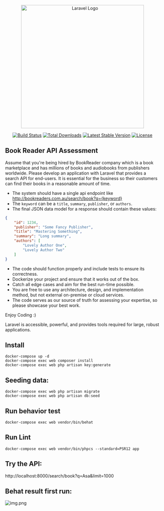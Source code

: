 <p align="center"><a href="https://laravel.com" target="_blank"><img src="https://raw.githubusercontent.com/laravel/art/master/logo-lockup/5%20SVG/2%20CMYK/1%20Full%20Color/laravel-logolockup-cmyk-red.svg" width="400" alt="Laravel Logo"></a></p>

<p align="center">
    <a href="https://github.com/laravel/framework/actions"><img src="https://github.com/laravel/framework/workflows/tests/badge.svg" alt="Build Status"></a>
    <a href="https://packagist.org/packages/laravel/framework"><img src="https://img.shields.io/packagist/dt/laravel/framework" alt="Total Downloads"></a>
    <a href="https://packagist.org/packages/laravel/framework"><img src="https://img.shields.io/packagist/v/laravel/framework" alt="Latest Stable Version"></a>
    <a href="https://packagist.org/packages/laravel/framework"><img src="https://img.shields.io/packagist/l/laravel/framework" alt="License"></a>
</p>

## Book Reader API Assessment

Assume that you're being hired by BookReader company which is a book marketplace and has millions of books and audiobooks from publishers worldwide. Please develop an application with Laravel that provides a search API for end-users. It is essential for the business so their customers can find their books in a reasonable amount of time.

- The system should have a single api endpoint like <http://bookreaders.com.au/search/book?q={keyword}>
- The `keyword` can be a `title`, `summary`, `publisher`, or `authors`.
- The final JSON data model for a response should contain these values:

```json
{
    "id": 1234,
    "publisher": "Some Fancy Publisher",
    "title": "Mastering Something",
    "summary": "Long summary",
    "authors": [
        "Lovely Author One",
        "Lovely Author Two"
    ]
}
```

- The code should function properly and include tests to ensure its correctness.
- Dockerize your project and ensure that it works out of the box.
- Catch all edge cases and aim for the best run-time possible.
- You are free to use any architecture, design, and implementation method, but not external on-premise or cloud services.
- The code serves as our source of truth for assessing your expertise, so please showcase your best work.

Enjoy Coding :)


Laravel is accessible, powerful, and provides tools required for large, robust applications.
## Install
```
docker-compose up -d
docker-compose exec web composer install
docker-compose exec web php artisan key:generate
```

## Seeding data:
```
docker-compose exec web php artisan migrate
docker-compose exec web php artisan db:seed
```

## Run behavior test
```docker-compose exec web vendor/bin/behat```
## Run Lint
```docker-compose exec web vendor/bin/phpcs --standard=PSR12 app```

## Try the API:
http://localhost:8000/search/book?q=Asa&limit=1000

## Behat result first run:
![img.png](behat_result.png)
